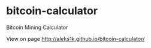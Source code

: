 bitcoin-calculator
==================

Bitcoin Mining Calculator

View on page http://aleks1k.github.io/bitcoin-calculator/
